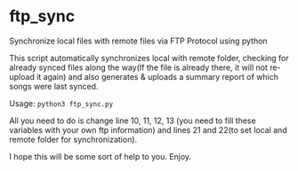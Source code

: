 # ftp_sync
Synchronize local files with remote files via FTP Protocol using python

This script automatically synchronizes local with remote folder, checking for already synced files along the way(If the file is already there, it will not re-upload it again) and also generates & uploads a summary report of which songs were last synced.

Usage: `python3 ftp_sync.py`

All you need to do is change line 10, 11, 12, 13 (you need to fill these variables with your own ftp information) and lines 21 and 22(to set local and remote folder for synchronization).

I hope this will be some sort of help to you.
Enjoy.
